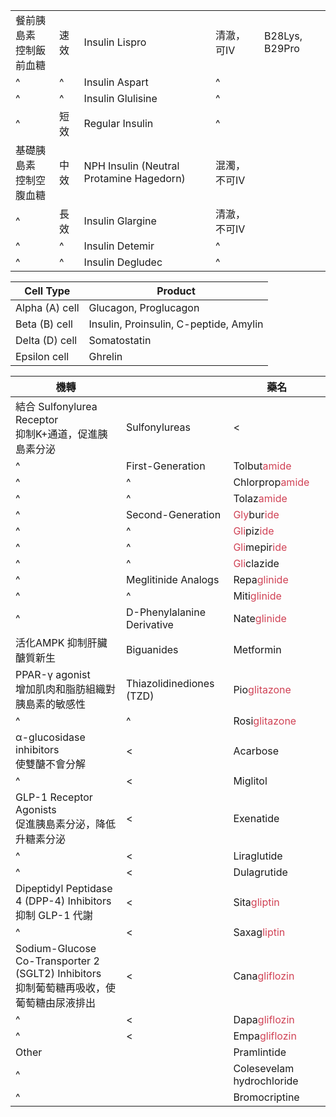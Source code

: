 |                            |      |                                          |              |     |
| -------------------------- | ---- | ---------------------------------------- | ------------ | --- |
| 餐前胰島素<br>控制飯前血糖 | 速效 | Insulin Lispro                           | 清澈，可IV   | B28Lys, B29Pro    |
| ^                          | ^    | Insulin Aspart                           | ^            |     |
| ^                          | ^    | Insulin Glulisine                        | ^            |     |
| ^                          | 短效 | Regular Insulin                          | ^            |     |
| 基礎胰島素<br>控制空腹血糖 | 中效 | NPH Insulin (Neutral Protamine Hagedorn) | 混濁，不可IV |     |
| ^                          | 長效 | Insulin Glargine                         | 清澈，不可IV |     |
| ^                          | ^    | Insulin Detemir                          | ^            |     |
| ^                          | ^    | Insulin Degludec                         | ^            |     |

| Cell Type      | Product                                |
| -------------- | -------------------------------------- |
| Alpha (A) cell | Glucagon, Proglucagon                  |
| Beta (B) cell  | Insulin, Proinsulin, C-peptide, Amylin |
| Delta (D) cell | Somatostatin                           |
| Epsilon cell   | Ghrelin                                       |

| 機轉                                                                                        |                            | 藥名                                                                              |
| ------------------------------------------------------------------------------------------- | -------------------------- | --------------------------------------------------------------------------------- |
| 結合 Sulfonylurea Receptor<br/>抑制K+通道，促進胰島素分泌                                   | Sulfonylureas              | <                                                                                 |
| ^                                                                                           | First-Generation           | Tolbut<span style="color:#d04255">amide</span>                                    |
| ^                                                                                           | ^                          | Chlorprop<span style="color:#d04255">amide</span>                                 |
| ^                                                                                           | ^                          | Tolaz<span style="color:#d04255">amide</span>                                     |
| ^                                                                                           | Second-Generation          | <span style="color:#d04255">Gly</span>bur<span style="color:#d04255">ide</span>   |
| ^                                                                                           | ^                          | <span style="color:#d04255">Gli</span>piz<span style="color:#d04255">ide</span>   |
| ^                                                                                           | ^                          | <span style="color:#d04255">Gli</span>mepir<span style="color:#d04255">ide</span> |
| ^                                                                                           | ^                          | <span style="color:#d04255">Gli</span>clazide                                     |
| ^                                                                                           | Meglitinide Analogs        | Repa<span style="color:#d04255">glinide</span>                                    |
| ^                                                                                           | ^                          | Miti<span style="color:#d04255">glinide</span>                                    |
| ^                                                                                           | D-Phenylalanine Derivative | Nate<span style="color:#d04255">glinide</span>                                    |
| 活化AMPK 抑制肝臟醣質新生                                                                   | Biguanides                 | Metformin                                                                         |
| PPAR-γ agonist<br/>增加肌肉和脂肪組織對胰島素的敏感性                                       | Thiazolidinediones (TZD)   | Pio<span style="color:#d04255">glitazone</span>                                   |
| ^                                                                                           | ^                          | Rosi<span style="color:#d04255">glitazone</span>                                  |
| α-glucosidase inhibitors<br/>使雙醣不會分解                                                 | <                          | Acarbose                                                                          |
| ^                                                                                           | <                          | Miglitol                                                                          |
| GLP-1 Receptor Agonists<br/>促進胰島素分泌，降低升糖素分泌                                  | <                          | Exenatide                                                                         |
| ^                                                                                           | <                          | Liraglutide                                                                       |
| ^                                                                                           | <                          | Dulagrutide                                                                                  |
| Dipeptidyl Peptidase 4 (DPP-4) Inhibitors<br/>抑制 GLP-1 代謝                               | <                          | Sita<span style="color:#d04255">gliptin</span>                                    |
| ^                                                                                           | <                          | Saxag<span style="color:#d04255">liptin</span>                                    |
| Sodium-Glucose Co-Transporter 2 (SGLT2) Inhibitors<br/>抑制葡萄糖再吸收，使葡萄糖由尿液排出 | <                          | Cana<span style="color:#d04255">gliflozin</span>                                  |
| ^                                                                                           | <                          | Dapa<span style="color:#d04255">gliflozin</span>                                  |
| ^                                                                                           | <                          | Empa<span style="color:#d04255">gliflozin</span>                                  |
| Other                                                                                       |                            | Pramlintide                                                                       |
| ^                                                                                           |                            | Colesevelam hydrochloride                                                         |
| ^                                                                                           |                            | Bromocriptine                                                                     |
